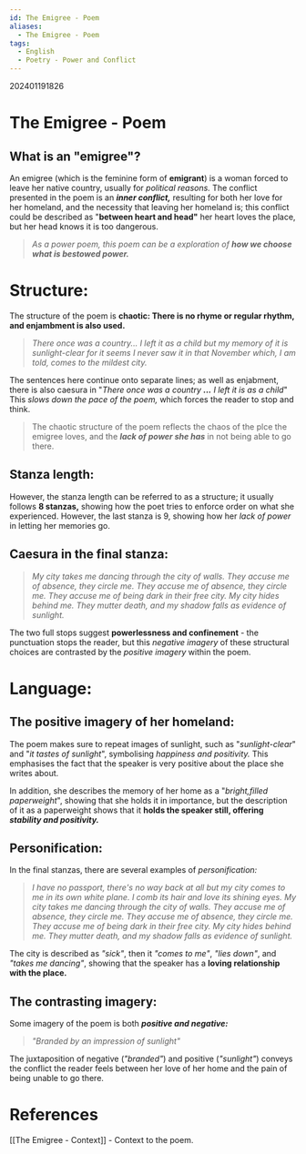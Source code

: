 ```yaml
---
id: The Emigree - Poem
aliases:
  - The Emigree - Poem
tags:
  - English
  - Poetry - Power and Conflict
---
```

202401191826

# The Emigree - Poem

## What is an "emigree"?

An emigree (which is the feminine form of **emigrant**) is a woman forced to leave her native country, usually for *political reasons.* The conflict presented in the poem is an ***inner conflict,*** resulting for both her love for her homeland, and the necessity that leaving her homeland is; this conflict could be described as "**between heart and head"** her heart loves the place, but her head knows it is too dangerous.

>*As a power poem, this poem can be a exploration of **how we choose what is bestowed power.*** 

# Structure:

The structure of the poem is **chaotic: There is no rhyme or regular rhythm, and enjambment is also used.** 

>*There once was a country... I left it as a child* 
>*but my memory of it is sunlight-clear* 
>*for it seems I never saw it in that November* 
>*which, I am told, comes to the mildest city.* 

The sentences here continue onto separate lines; as well as enjabment, there is also caesura in "*There once was a country **...** I left it is as a child*" This *slows down the pace of the poem,* which forces the reader to stop and think.

>The chaotic structure of the poem reflects the chaos of the plce the emigree loves, and the ***lack of power she has*** in not being able to go there.

## Stanza length:

However, the stanza length can be referred to as a structure; it usually follows **8 stanzas,** showing how the poet tries to enforce order on what she experienced. However, the last stanza is 9, showing how her *lack of power* in letting her memories go. 

## Caesura in the final stanza:

>*My city takes me dancing through the city*
>*of walls. They accuse me of absence, they circle me.* 
>*They accuse me of absence, they circle me.* 
>*They accuse me of being dark in their free city.* 
>*My city hides behind me. They mutter death,* 
>*and my shadow falls as evidence of sunlight.* 

The two full stops suggest **powerlessness and confinement** - the punctuation stops the reader, but this *negative imagery* of these structural choices are contrasted by the *positive imagery* within the poem.

# Language:

## The positive imagery of her homeland:

The poem makes sure to repeat images of sunlight, such as "*sunlight-clear*" and "*it tastes of sunlight*", symbolising *happiness and positivity.* This emphasises the fact that the speaker is very positive about the place she writes about.

In addition, she describes the memory of her home as a "*bright,filled paperweight*", showing that she holds it in importance, but the description of it as a paperweight shows that it **holds the speaker still, offering *stability and positivity.*** 

## Personification:

In the final stanzas, there are several examples of *personification:* 

>*I have no passport, there's no way back at all* 
>*but my city comes to me in its own white plane.* 
>*I comb its hair and love its shining eyes.* 
>*My city takes me dancing through the city*
>*of walls. They accuse me of absence, they circle me.* 
>*They accuse me of absence, they circle me.* 
>*They accuse me of being dark in their free city.* 
>*My city hides behind me. They mutter death,* 
>*and my shadow falls as evidence of sunlight.* 

The city is described as *"sick"*, then it *"comes to me"*, *"lies down"*, and *"takes me dancing"*, showing that the speaker has a **loving relationship with the place.** 

## The contrasting imagery:

Some imagery of the poem is both ***positive and negative:*** 

>*"Branded by an impression of sunlight"* 

The juxtaposition of negative (*"branded"*) and positive (*"sunlight"*) conveys the conflict the reader feels between her love of her home and the pain of being unable to go there.


# **References**
[[The Emigree - Context]] - Context to the poem.
